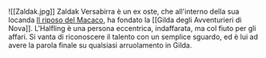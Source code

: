 ![[Zaldak.jpg]]
Zaldak Versabirra è un ex oste, che all'interno della sua locanda [Il riposo del Macaco](https://app.kanka.io/w/112585/entities/2793214), ha fondato la [[Gilda degli Avventurieri di Nova]].
L'Halfling è una persona eccentrica, indaffarata, ma col fiuto per gli affari. Si vanta di riconoscere il talento con un semplice sguardo, ed è lui ad avere la parola finale su qualsiasi arruolamento in Gilda.